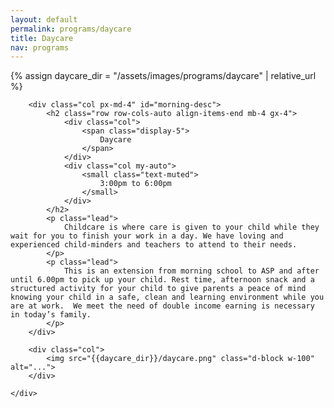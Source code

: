 ```yaml
---
layout: default
permalink: programs/daycare
title: Daycare
nav: programs
---
```


{% assign daycare_dir = "/assets/images/programs/daycare" | relative_url %}


<div class="container py-4 mb-2 col-xl-10">
    <div class="row row-cols-1 row-cols-md-2 g-4">

        <div class="col px-md-4" id="morning-desc">
            <h2 class="row row-cols-auto align-items-end mb-4 gx-4">
                <div class="col">
                    <span class="display-5">
                        Daycare
                    </span>
                </div>
                <div class="col my-auto">
                    <small class="text-muted">
                        3:00pm to 6:00pm
                    </small>
                </div>
            </h2>
            <p class="lead">
                Childcare is where care is given to your child while they wait for you to finish your work in a day. We have loving and experienced child-minders and teachers to attend to their needs.
            </p>
            <p class="lead">
                This is an extension from morning school to ASP and after until 6.00pm to pick up your child. Rest time, afternoon snack and a  structured activity for your child to give parents a peace of mind knowing your child in a safe, clean and learning environment while you are at work.  We meet the need of double income earning is necessary in today’s family.
            </p>
        </div>

        <div class="col">
            <img src="{{daycare_dir}}/daycare.png" class="d-block w-100" alt="...">
        </div>

    </div>
</div>
